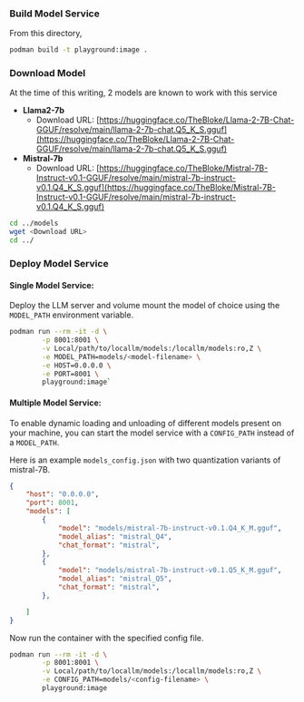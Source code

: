 ### Build Model Service

From this directory,

```bash
podman build -t playground:image .
```

### Download Model

At the time of this writing, 2 models are known to work with this service

- **Llama2-7b**
    - Download URL: [https://huggingface.co/TheBloke/Llama-2-7B-Chat-GGUF/resolve/main/llama-2-7b-chat.Q5_K_S.gguf](https://huggingface.co/TheBloke/Llama-2-7B-Chat-GGUF/resolve/main/llama-2-7b-chat.Q5_K_S.gguf)
- **Mistral-7b**
    - Download URL: [https://huggingface.co/TheBloke/Mistral-7B-Instruct-v0.1-GGUF/resolve/main/mistral-7b-instruct-v0.1.Q4_K_S.gguf](https://huggingface.co/TheBloke/Mistral-7B-Instruct-v0.1-GGUF/resolve/main/mistral-7b-instruct-v0.1.Q4_K_S.gguf)

```bash
cd ../models
wget <Download URL>
cd ../
```

### Deploy Model Service

#### Single Model Service:

Deploy the LLM server and volume mount the model of choice using the `MODEL_PATH` environment variable.

```bash
podman run --rm -it -d \
        -p 8001:8001 \
        -v Local/path/to/locallm/models:/locallm/models:ro,Z \
        -e MODEL_PATH=models/<model-filename> \
        -e HOST=0.0.0.0 \
        -e PORT=8001 \
        playground:image`
```

#### Multiple Model Service:

To enable dynamic loading and unloading of different models present on your machine, you can start the model service with a `CONFIG_PATH` instead of a `MODEL_PATH`.

Here is an example `models_config.json` with two quantization variants of mistral-7B.
```json
{
    "host": "0.0.0.0",
    "port": 8001,
    "models": [
        {
            "model": "models/mistral-7b-instruct-v0.1.Q4_K_M.gguf",
            "model_alias": "mistral_Q4",
            "chat_format": "mistral",
        },
        {
            "model": "models/mistral-7b-instruct-v0.1.Q5_K_M.gguf",
            "model_alias": "mistral_Q5",
            "chat_format": "mistral",
        },

    ]
}
```

Now run the container with the specified config file. 
```bash
podman run --rm -it -d \
        -p 8001:8001 \
        -v Local/path/to/locallm/models:/locallm/models:ro,Z \
        -e CONFIG_PATH=models/<config-filename> \
        playground:image
```